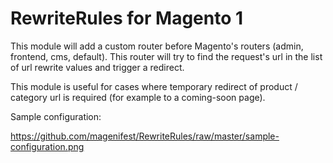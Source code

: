 # RewriteRules for Magento 1
This module will add a custom router before Magento's routers (admin, frontend, cms, default). This router will try to find the request's url in the list of url rewrite values and trigger a redirect.

This module is useful for cases where temporary redirect of product / category url is required (for example to a coming-soon page).

Sample configuration:  

https://github.com/magenifest/RewriteRules/raw/master/sample-configuration.png
